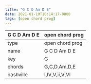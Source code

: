 ```yaml
---
title: "G C D Am D E"
date: 2021-01-10T10:14:17-0800
tags: [open chord prog]
---
```


|G C D Am D E|open chord prog|
|---|---|
|type|open chord prog|
|name|G C D Am D E|
|key|G|
|chords|G,C,D,Am,D,E|
|nashville|I,IV,V,ii,V,VI|
